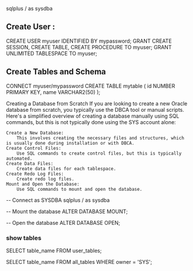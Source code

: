 

sqlplus / as sysdba

## Create User :

CREATE USER myuser IDENTIFIED BY mypassword;
GRANT CREATE SESSION, CREATE TABLE, CREATE PROCEDURE TO myuser;
GRANT UNLIMITED TABLESPACE TO myuser;

##  Create Tables and Schema

CONNECT myuser/mypassword
CREATE TABLE mytable (
    id NUMBER PRIMARY KEY,
    name VARCHAR2(50)
);



Creating a Database from Scratch
If you are looking to create a new Oracle database from scratch, you typically use the DBCA tool or manual scripts. Here's a simplified overview of creating a database manually using SQL commands, but this is not typically done using the SYS account alone:

    Create a New Database:
        This involves creating the necessary files and structures, which is usually done during installation or with DBCA.
    Create Control Files:
        Use SQL commands to create control files, but this is typically automated.
    Create Data Files:
        Create data files for each tablespace.
    Create Redo Log Files:
        Create redo log files.
    Mount and Open the Database:
        Use SQL commands to mount and open the database.




-- Connect as SYSDBA
sqlplus / as sysdba

-- Mount the database
ALTER DATABASE MOUNT;

-- Open the database
ALTER DATABASE OPEN;


### show tables
SELECT table_name FROM user_tables;

SELECT table_name FROM all_tables WHERE owner = 'SYS';


